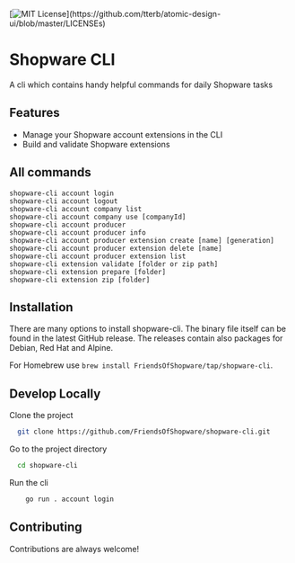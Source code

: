 [![MIT License](https://img.shields.io/apm/l/atomic-design-ui.svg?)](https://github.com/tterb/atomic-design-ui/blob/master/LICENSEs)
# Shopware CLI

A cli which contains handy helpful commands for daily Shopware tasks

## Features

- Manage your Shopware account extensions in the CLI
- Build and validate Shopware extensions
## All commands

```
shopware-cli account login
shopware-cli account logout
shopware-cli account company list
shopware-cli account company use [companyId]
shopware-cli account producer
shopware-cli account producer info
shopware-cli account producer extension create [name] [generation]
shopware-cli account producer extension delete [name]
shopware-cli account producer extension list
shopware-cli extension validate [folder or zip path]
shopware-cli extension prepare [folder]
shopware-cli extension zip [folder]
```
## Installation

There are many options to install shopware-cli. The binary file itself can be found in the latest GitHub release. 
The releases contain also packages for Debian, Red Hat and Alpine.

For Homebrew use `brew install FriendsOfShopware/tap/shopware-cli`.

## Develop Locally

Clone the project

```bash
  git clone https://github.com/FriendsOfShopware/shopware-cli.git
```

Go to the project directory

```bash
  cd shopware-cli
```

Run the cli

```bash
    go run . account login
```
## Contributing

Contributions are always welcome!
